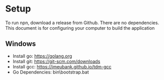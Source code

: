 # Setup

To run npn, download a release from Github. There are no dependencies. 
This document is for configuring your computer to build the application

## Windows

- Install go: https://golang.org
- Install git: https://git-scm.com/downloads
- Install gcc: https://jmeubank.github.io/tdm-gcc
- Go Dependencies: bin\bootstrap.bat
